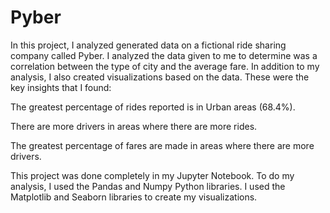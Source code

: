 # Pyber
In this project, I analyzed generated data on a fictional ride sharing company called Pyber. I analyzed the data given to me to determine was a correlation between the type of city and the average fare. In addition to my analysis, I also created visualizations based on the data. These were the key insights that I found:

The greatest percentage of rides reported is in Urban areas (68.4%).

There are more drivers in areas where there are more rides.

The greatest percentage of fares are made in areas where there are more drivers.

This project was done completely in my Jupyter Notebook. To do my analysis, I used the Pandas and Numpy Python libraries. I used the Matplotlib and Seaborn libraries to create my visualizations.
